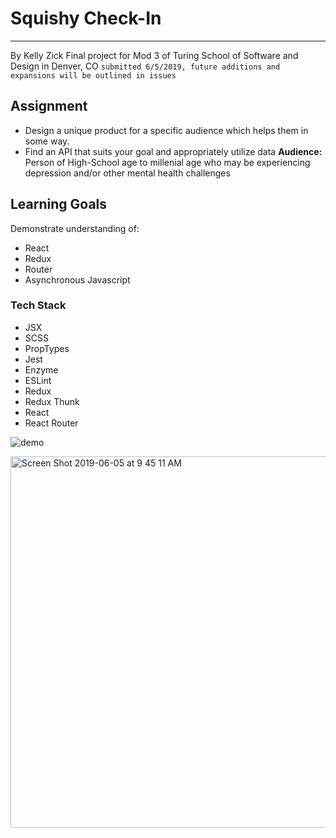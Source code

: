 # Squishy Check-In
*****
By Kelly Zick
Final project for Mod 3 of Turing School of Software and Design in Denver, CO
`submitted 6/5/2019, future additions and expansions will be outlined in issues`


## Assignment
+ Design a unique product for a specific audience which helps them in some way.
+ Find an API that suits your goal and appropriately utilize data
**Audience:** Person of High-School age to millenial age who may be experiencing depression and/or other mental health challenges


## Learning Goals

Demonstrate understanding of:
+ React
+ Redux
+ Router
+ Asynchronous Javascript

### Tech Stack
+ JSX
+ SCSS
+ PropTypes
+ Jest
+ Enzyme
+ ESLint
+ Redux
+ Redux Thunk
+ React
+ React Router



![demo](https://user-images.githubusercontent.com/27245530/58972142-1df70a80-877a-11e9-8751-f2cabbb67918.gif)


<img width="594" alt="Screen Shot 2019-06-05 at 9 45 11 AM" src="https://user-images.githubusercontent.com/27245530/58972053-e6885e00-8779-11e9-97d0-8b0a0c01f8bc.png">
